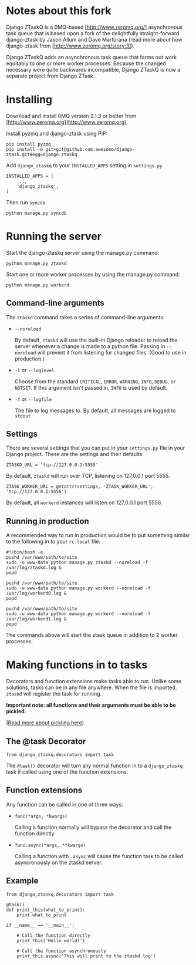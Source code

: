Notes about this fork
=====================

Django ZTaskQ is a 0MQ-based [http://www.zeromq.org/] asynchronous task queue that is based upon a fork of the 
delightfully straight-forward django-ztask by Jason Allum and Dave Martorana (read more 
about how django-ztask from [http://www.zeromq.org/story:3]).

Django ZTaskQ adds an asynchronous task queue that farms out work equitably to one
or more worker processes.  Because the changed necessary were quite backwards incompatible,
Django ZTaskQ is now a separate project from Django ZTask.

Installing
==========

Download and install 0MQ version 2.1.3 or better from [http://www.zeromq.org](http://www.zeromq.org)

Install pyzmq and django-ztask using PIP:

    pip install pyzmq
    pip install -e git+git@github.com:awesomo/django-ztask.git#egg=django_ztaskq

Add `django_ztaskq` to your `INSTALLED_APPS` setting in `settings.py`

    INSTALLED_APPS = (
        ...,
        'django_ztaskq',
    )

Then run `syncdb`

    python manage.py syncdb
    

Running the server
==================

Start the django-ztaskq server using the manage.py command:

    python manage.py ztaskd

Start one or more worker processes by using the manage.py command:

    python manage.py workerd


Command-line arguments
----------------------

The `ztaskd` command takes a series of command-line arguments:

- `--noreload`
  
  By default, `ztaskd` will use the built-in Django reloader 
  to reload the server whenever a change is made to a python file. Passing
  in `--noreload` will prevent it from listening for changed files.
  (Good to use in production.)

- `-l` or `--loglevel`
  
  Choose from the standard `CRITICAL`, `ERROR`, `WARNING`, 
  `INFO`, `DEBUG`, or `NOTSET`. If this argument isn't passed 
  in, `INFO` is used by default.

- `-f` or `--logfile`
  
  The file to log messages to. By default, all messages are logged
  to `stdout`



Settings
--------

There are several settings that you can put in your `settings.py` file in 
your Django project. These are the settings and their defaults

    ZTASKD_URL = 'tcp://127.0.0.1:5555'

By default, `ztaskd` will run over TCP, listening on 127.0.0.1 port 5555. 

    ZTASK_WORKER_URL = getattr(settings, 'ZTASK_WORKER_URL', 'tcp://127.0.0.1:5556')

By default, all `workerd` instances will listen on 127.0.0.1 port 5556.

Running in production
---------------------

A recommended way to run in production would be to put something similar to 
the following in to your `rc.local` file:

    #!/bin/bash -e
    pushd /var/www/path/to/site
    sudo -u www-data python manage.py ztaskd --noreload -f /var/log/ztaskd.log &
    popd
    
    pushd /var/www/path/to/site
    sudo -u www-data python manage.py workerd --noreload -f /var/log/workerd0.log &
    popd
    
    pushd /var/www/path/to/site
    sudo -u www-data python manage.py workerd --noreload -f /var/log/workerd1.log &
    popd

The commands above will start the ztask queue in addition to 2 worker processes.

Making functions in to tasks
============================

Decorators and function extensions make tasks able to run. 
Unlike some solutions, tasks can be in any file anywhere. 
When the file is imported, `ztaskd` will register the task for running.

**Important note: all functions and their arguments must be able to be pickled.**

([Read more about pickling here](http://docs.python.org/tutorial/inputoutput.html#the-pickle-module))

The @task Decorator
-------------------

    from django_ztaskq.decorators import task

The `@task()` decorator will turn any normal function in to a 
`django_ztaskq` task if called using one of the function extensions.

Function extensions
-------------------

Any function can be called in one of three ways:

- `func(*args, *kwargs)`

  Calling a function normally will bypass the decorator and call the function directly

- `func.async(*args, **kwargs)`

  Calling a function with `.async` will cause the function task to be called asyncronously 
  on the ztaskd server. 


Example
-------

    from django_ztaskq.decorators import task
    
    @task()
    def print_this(what_to_print):
        print what_to_print
        
    if __name__ == '__main__':
        
        # Call the function directly
        print_this('Hello world!')
        
        # Call the function asynchronously
        print_this.async('This will print to the ztaskd log')
        
        
